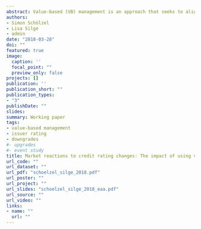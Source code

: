 ```yaml
---
abstract: Value-based (VB) management is an approach that seeks to align the interests of managers and shareholders by encouraging actions that maximize shareholder value. One possible approach to increase shareholder value is to optimize risk taking and the cost of capital. This paper focuses on rating changes that reflect credit risk. We use option pricing theory to analyze the effect of increased credit risk — as reflected by negative rating changes — on shareholder value. Increased credit risk can be the result of a higher cash flow variance, which affects the cost of debt, the cost of equity and shareholder value. By comparing capital market reactions to rating changes for users and non-users of VB performance measures, we investigate the shareholder value effect of using such measures. With a sample of 115 rating changes of listed German firms between 1996 and 2014, we separately analyze market reactions to downgrades and upgrades. We find that using VB performance metrics is positively associated with market reactions to downgrade announcements and thus with shareholder value. This indicates that VB measures lead to a risk-taking strategy that is in line with shareholders’ interests, and such measures reduce information asymmetries. Further, using VB metrics is not significantly associated with market reactions to upgrade announcements. This might be the result of lower information asymmetries in the context of upgrades.
authors:
- Simon Schölzel
- Lisa Silge
- admin
date: "2018-03-28"
doi: ""
featured: true
image:
  caption: ''
  focal_point: ""
  preview_only: false
projects: []
publication: ''
publication_short: ""
publication_types:
- "3"
publishDate: ""
slides: 
summary: Working paper
tags:
- value-based management
- issuer rating
- downgrades
#- upgrades
#- event study
title: Market reactions to credit rating changes: The impact of using value-based performance measures
url_code: ""
url_dataset: ""
url_pdf: "schoelzel_silge_2018.pdf"
url_poster: ""
url_project: ""
url_slides: "schoelzel_silge_2018_eaa.pdf"
url_source: ""
url_video: ""
links:
- name: ""
  url: ""
---
```

